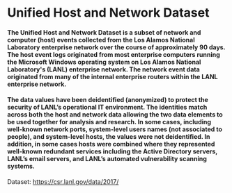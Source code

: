 # Unified Host and Network Dataset
#### The Unified Host and Network Dataset is a subset of network and computer (host) events collected from the Los Alamos National Laboratory enterprise network over the course of approximately 90 days. The host event logs originated from most enterprise computers running the Microsoft Windows operating system on Los Alamos National Laboratory's (LANL) enterprise network. The network event data originated from many of the internal enterprise routers within the LANL enterprise network.
#### The data values have been deidentified (anonymized) to protect the security of LANL’s operational IT environment. The identities match across both the host and network data allowing the two data elements to be used together for analysis and research. In some cases, including well-known network ports, system-level users names (not associated to people), and system-level hosts, the values were not deidentified. In addition, in some cases hosts were combined where they represented well-known redundant services including the Active Directory servers, LANL’s email servers, and LANL’s automated vulnerability scanning systems.

Dataset: https://csr.lanl.gov/data/2017/
